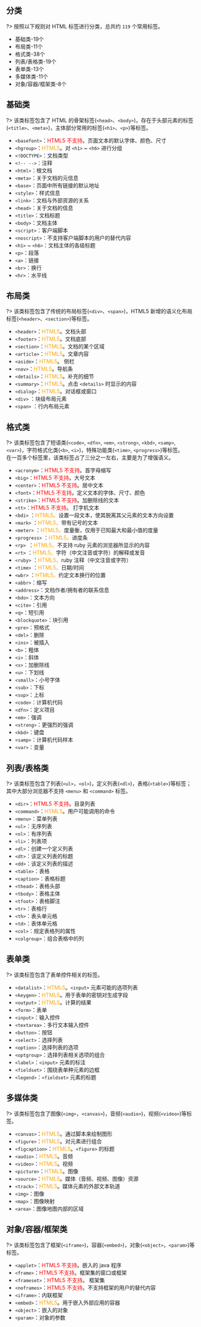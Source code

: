 ## 分类

?> 按照以下规则对 HTML 标签进行分类，总共约 `119` 个常用标签。

+ 基础类-19个
+ 布局类-11个
+ 格式类-38个
+ 列表/表格类-19个
+ 表单类-13个
+ 多媒体类-11个
+ 对象/容器/框架类-8个



## 基础类

?> 该类标签包含了 HTML 的骨架标签(`<head>`、`<body>`)，存在于头部元素的标签(`<title>`、`<meta>`)，主体部分常用的标签(`<h1>`、`<p>`)等标签。

+ `<basefont>`：<font color="red">HTML5 不支持</font>。页面文本的默认字体、颜色、尺寸
+ `<hgroup>`：<font color="orange">HTML5</font>。对 `<h1>` ~ `<h6>` 进行分组
+ `<!DOCTYPE>`：文档类型
+ `<!-- -->`：注释
+ `<html>`：根文档
+ `<meta>`：关于文档的元信息
+ `<base>`：页面中所有链接的默认地址
+ `<style>`：样式信息
+ `<link>`：文档与外部资源的关系
+ `<head>`：关于文档的信息
+ `<title>`：文档标题
+ `<body>`：文档主体
+ `<script>`：客户端脚本
+ `<noscript>`：不支持客户端脚本的用户的替代内容
+ `<h1>` ~ `<h6>`：文档主体的各级标题
+ `<p>`：段落
+ `<a>`：链接
+ `<br>`：换行
+ `<hr>`：水平线


## 布局类

?> 该类标签包含了传统的布局标签(`<div>`、`<span>`)，HTML5 新增的语义化布局标签(`<header>`、`<section>`)等标签。

+ `<header>`：<font color="orange">HTML5</font>。文档头部
+ `<footer>`：<font color="orange">HTML5</font>。文档底部
+ `<section>`：<font color="orange">HTML5</font>。文档的某个区域
+ `<article>`：<font color="orange">HTML5</font>。文章内容
+ `<aside>`：<font color="orange">HTML5</font>。 侧栏
+ `<nav>`：<font color="orange">HTML5</font>。导航条
+ `<details>`：<font color="orange">HTML5</font>。补充的细节
+ `<summary>`：<font color="orange">HTML5</font>。点击 `<details>` 时显示的内容
+ `<dialog>`：<font color="orange">HTML5</font>。对话框或窗口
+ `<div>` ：块级布局元素
+ `<span>` ：行内布局元素


## 格式类

?> 该类标签包含了短语类(`<code>`, `<dfn>`, `<em>`, `<strong>`, `<kbd>`, `<samp>`, `<var>`)，字符格式化类(`<b>`, `<i>`)，特殊功能类(`<time>`, `<progress>`)等标签。<br>在一百多个标签里，该类标签占了三分之一左右，主要是为了增强语义。

+ `<acronym>`：<font color="red">HTML5 不支持</font>。首字母缩写
+ `<big>`：<font color="red">HTML5 不支持</font>。大号文本
+ `<center>`：<font color="red">HTML5 不支持</font>。居中文本
+ `<font>`：<font color="red">HTML5 不支持</font>。定义文本的字体、尺寸、颜色
+ `<strike>`：<font color="red">HTML5 不支持</font>。加删除线的文本
+ `<tt>`：<font color="red">HTML5 不支持</font>。 打字机文本
+ `<bdi>` ：<font color="orange">HTML5。</font>设置一段文本，使其脱离其父元素的文本方向设置
+ `<mark>` ：<font color="orange">HTML5。</font>带有记号的文本
+ `<meter>` ：<font color="orange">HTML5。</font>度量衡，仅用于已知最大和最小值的度量
+ `<progress>` ：<font color="orange">HTML5。</font>进度条
+ `<rp> `：<font color="orange">HTML5。</font>不支持 ruby 元素的浏览器所显示的内容
+ `<rt>` ：<font color="orange">HTML5。</font>字符（中文注音或字符）的解释或发音
+ `<ruby>` ：<font color="orange">HTML5。</font>ruby 注释（中文注音或字符）
+ `<time>` ：<font color="orange">HTML5。</font>日期/时间
+ `<wbr>` ：<font color="orange">HTML5。</font>约定文本换行的位置
+ `<abbr>`：缩写
+ `<address>`：文档作者/拥有者的联系信息
+ `<bdo>`：文本方向
+ `<cite>`：引用
+ `<q>`：短引用
+ `<blockquote>`：块引用
+ `<pre>`：预格式
+ `<del>`：删除
+ `<ins>`：被插入
+ `<b>`：粗体
+ `<i>`：斜体
+ `<s>`：加删除线
+ `<u>`：下划线
+ `<small>`：小号字体
+ `<sub>`：下标
+ `<sup>`：上标
+ `<code>`：计算机代码
+ `<dfn>`：定义项目
+ `<em>`：强调
+ `<strong>`：更强烈的强调
+ `<kbd>`：键盘
+ `<samp>`：计算机代码样本
+ `<var>`：变量


## 列表/表格类

?> 该类标签包含了列表(`<ul>`，`<ol>`)，定义列表(`<dl>`)，表格(`<table>`)等标签；其中大部分浏览器不支持 `<menu>` 和 `<command>` 标签。

+ `<dir>`：<font color="red">HTML5 不支持</font>。目录列表
+ `<command>`：<font color="orange">HTML5</font>。用户可能调用的命令
+ `<menu>`：菜单列表
+ `<ul>`：无序列表
+ `<ol>`：有序列表
+ `<li>`：列表项
+ `<dl>`：创建一个定义列表
+ `<dt>`：该定义列表的标题
+ `<dd>`：该定义列表的描述
+ `<table>`：表格
+ `<caption>`：表格标题
+ `<thead>`：表格头部
+ `<tbody>`：表格主体
+ `<tfoot>`：表格脚注
+ `<tr>`：表格行
+ `<th>`：表头单元格
+ `<td>`：表体单元格
+ `<col>`：规定表格列的属性
+ `<colgroup>`：组合表格中的列


## 表单类

?> 该类标签包含了表单控件相关的标签。

+ `<datalist>`：<font color="orange">HTML5</font>。`<input>` 元素可能的选项列表
+ `<keygen>`：<font color="orange">HTML5</font>。用于表单的密钥对生成字段
+ `<output>`：<font color="orange">HTML5</font>。计算的结果
+ `<form>`：表单
+ `<input>`：输入控件
+ `<textarea>`：多行文本输入控件
+ `<button>`：按钮
+ `<select>`：选择列表
+ `<option>`：选择列表的选项
+ `<optgroup>`：选择列表相关选项的组合
+ `<label>`：`<input>` 元素的标注
+ `<fieldset>`：围绕表单种元素的边框
+ `<legend>`：`<fieldset>` 元素的标题


## 多媒体类

?> 该类标签包含了图像(`<img>`，`<canvas>`)，音频(`<audio>`)，视频(`<video>`)等标签。

+ `<canvas>`：<font color="orange">HTML5</font>。通过脚本来绘制图形
+ `<figure>`：<font color="orange">HTML5</font>。对元素进行组合
+ `<figcaption>`：<font color="orange">HTML5</font>。`<figure>` 的标题
+ `<audio>`：<font color="orange">HTML5</font>。音频
+ `<video>`：<font color="orange">HTML5</font>。视频
+ `<picture>`：<font color="orange">HTML5</font>。图像
+ `<source>`：<font color="orange">HTML5</font>。媒体（音频、视频、图像）资源
+ `<track>`：<font color="orange">HTML5</font>。媒体元素的外部文本轨道
+ `<img>`：图像
+ `<map>`：图像映射
+ `<area>`：图像地图内部的区域


## 对象/容器/框架类

?> 该类标签包含了框架(`<iframe>`)，容器(`<embed>`)，对象(`<object>`，`<param>`)等标签。

+ `<applet>`：<font color="red">HTML5 不支持</font>。嵌入的 java 程序
+ `<frame>`：<font color="red">HTML5 不支持</font>。框架集的窗口或框架
+ `<frameset>`：<font color="red">HTML5 不支持</font>。 框架集
+ `<noframes>`：<font color="red">HTML5 不支持</font>。不支持框架的用户的替代内容
+ `<iframe>`：内联框架
+ `<embed>`：<font color="orange">HTML5</font>。用于嵌入外部应用的容器
+ `<object>`：嵌入的对象
+ `<param>`：对象的参数